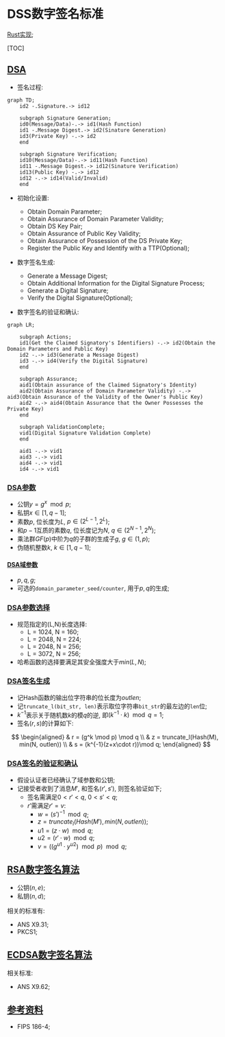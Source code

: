 # DSS数字签名标准

[Rust实现](https://crates.io/crates/rcrypto);

<span id='toc'></span>
[TOC]

## [DSA](#toc)

- 签名过程:

```mermaid
graph TD;
    id2 -.Signature.-> id12

    subgraph Signature Generation;
    id0(Message/Data)-.-> id1(Hash Function)
    id1 -.Message Digest.-> id2(Sinature Generation)
    id3(Private Key) -.-> id2
    end

    subgraph Signature Verification;
    id10(Message/Data)-.-> id11(Hash Function)
    id11 -.Message Digest.-> id12(Sinature Verification)
    id13(Public Key) -.-> id12
    id12 -.-> id14(Valid/Invalid)
    end
```

- 初始化设置:
  - Obtain Domain Parameter;
  - Obtain Assurance of Domain Parameter Validity;
  - Obtain DS Key Pair;
  - Obtain Assurance of Public Key Validity;
  - Obtain Assurance of Possession of the DS Private Key;
  - Register the Public Key and Identify with a TTP(Optional);

- 数字签名生成:
  - Generate a Message Digest;
  - Obtain Additional Information for the Digital Signature Process;
  - Generate a Digital Signature;
  - Verify the Digital Signature(Optional);

- 数字签名的验证和确认:

```mermaid
graph LR;

    subgraph Actions;
    id1(Get the Claimed Signatory's Identifiers) -.-> id2(Obtain the Domain Parameters and Public Key)
    id2 -.-> id3(Generate a Message Digest)
    id3 -.-> id4(Verify the Digital Signature)
    end

    subgraph Assurance;
    aid1(Obtain assurance of the Claimed Signatory's Identity)
    aid2(Obtain Assurance of Domain Parameter Validity) -.-> aid3(Obtain Assurance of the Validity of the Owner's Public Key)
    aid2 -.-> aid4(Obtain Assurance that the Owner Possesses the Private Key)
    end

    subgraph ValidationComplete;
    vid1(Digital Signature Validation Complete)
    end

    aid1 -.-> vid1
    aid3 -.-> vid1
    aid4 -.-> vid1
    id4 -.-> vid1
```

### [DSA参数](#toc)

- 公钥$y=g^x\mod p$;
- 私钥$x\in [1,q-1]$;
- 素数$p$, 位长度为$L$, $p\in (2^{L-1}, 2^L)$;
- 和$p-1$互质的素数$q$, 位长度记为$N$, $q\in (2^{N-1}, 2^N)$;
- 乘法群$GF(p)$中阶为$q$的子群的生成子$g$, $g \in (1,p)$;
- 伪随机整数$k$, $k\in [1,q-1]$;

#### [DSA域参数](#toc)

- $p, q, g$;
- 可选的`domain_parameter_seed/counter`, 用于$p,q$的生成;

### [DSA参数选择](#toc)

- 规范指定的(L,N)长度选择:
  - L = 1024, N = 160;
  - L = 2048, N = 224;
  - L = 2048, N = 256;
  - L = 3072, N = 256;
- 哈希函数的选择要满足其安全强度大于$min(L,N)$;

### [DSA签名生成](#toc)

- 记Hash函数的输出位字符串的位长度为$outlen$;
- 记`truncate_l(bit_str, len)`表示取位字符串`bit_str`的最左边的`len`位;
- $k^{-1}$表示关于随机数$k$的模$q$的逆, 即$(k^{-1}\cdot k)\mod q = 1$;
- 签名$(r,s)$的计算如下:

$$
\begin{aligned}
& r = (g^k \mod p) \mod q \\
& z = truncate_l(Hash(M), min(N, outlen)) \\
& s = (k^{-1}(z+x\cdot r))\mod q;
\end{aligned}
$$

### [DSA签名的验证和确认](#toc)

- 假设认证者已经确认了域参数和公钥;
- 记接受者收到了消息$M'$, 和签名$(r', s')$, 则签名验证如下;
  - 签名需满足$0\lt r' \lt q$, $0 \lt s' \lt q$;
  - $r'$需满足$r'=v$:
    - $w = (s')^{-1}\mod q$;
    - $z = truncate_l(Hash(M'), min(N, outlen))$;
    - $u1 = (z\cdot w)\mod q$;
    - $u2 = (r' \cdot w)\mod q$;
    - $v = ((g^{u1}\cdot y^{u2})\mod p) \mod q$;

## [RSA数字签名算法](#toc)

- 公钥$(n, e)$;
- 私钥$(n, d)$;

相关的标准有:

- ANS X9.31;
- PKCS1;

## [ECDSA数字签名算法](#toc)

相关标准:

- ANS X9.62;

## [参考资料](#toc)

- FIPS 186-4;
